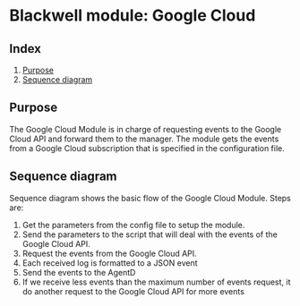 <!---
Copyright (C) 2015, Blackwell Inc.
Created by Blackwell, Inc. <info@blackwell.com>.
This program is free software; you can redistribute it and/or modify it under the terms of GPLv2
-->

# Blackwell module: Google Cloud
## Index
1. [Purpose](#purpose)
2. [Sequence diagram](#sequence-diagram)

## Purpose
The Google Cloud Module is in charge of requesting events to the Google Cloud API and forward them to the manager. The module gets the events from a Google Cloud subscription that is specified in the configuration file.

## Sequence diagram
Sequence diagram shows the basic flow of the Google Cloud Module. Steps are:
1. Get the parameters from the config file to setup the module.
2. Send the parameters to the script that will deal with the events of the Google Cloud API.
3. Request the events from the Google Cloud API.
4. Each received log is formatted to a JSON event
5. Send the events to the AgentD
6. If we receive less events than the maximum number of events request, it do another request to the Google Cloud API for more events
